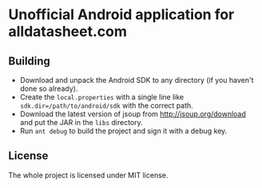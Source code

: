 Unofficial Android application for alldatasheet.com
===================================================

Building
--------

 - Download and unpack the Android SDK to any directory (if you haven't done so already).
 - Create the `local.properties` with a single line like `sdk.dir=/path/to/android/sdk` with the correct path.
 - Download the latest version of jsoup from http://jsoup.org/download and put the JAR in the `libs` directory.
 - Run `ant debug` to build the project and sign it with a debug key.

License
-------

The whole project is licensed under MIT license.
